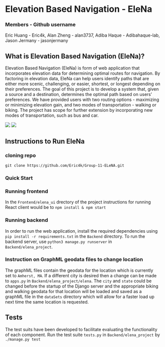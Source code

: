 # Elevation Based Navigation - EleNa

### Members - Github username
Eric Huang - Eric4k, Alan Zheng - alan3737, Adiba Haque - Adibahaque-lab, Jason Jermany - jasonjermany

## What is Elevation Based Navigation (EleNa)?
Elevation Based Navigation (EleNa) is form of web application that incorporates elevation data for determining optimal routes for navigation. By factoring in elevation data, EleNa can help users identify paths that are either more scenic, challenging, or easier, shortest, or longest depending on their preferences. The goal of this project is to develop a system that, given a source and a destination, determines the optimal path based on users’ preferences. We have provided users with two routing options - maximizing or minimizing elevation gain, and two modes of transportation - walking or biking. The project has scope for further extension by incorporating new modes of transportation, such as bus and car.

![](Images/app.JPG)
![](Images/demo.JPG)

## Instructions to Run EleNa

### cloning repo
`git clone https://github.com/Eric4k/Group-11-ELeNA.git`
### Quick Start

### Running frontend
In the `Frontend/elena_ui` drectory of the project instructions for running React client would be to `npm install & npm start`

### Running backend
In order to run the web application, install the required dependencies using `pip install -r requirements.txt` in the `Backend` directory.
To run the backend server, use `python3 manage.py runserver` in `Backend/elena_project`.

### Instruction on GraphML geodata files to change location
The graphML files contain the geodata for the location which is currently set to `Amherst, MA`. If a different city is desired then
a change can be made to `apps.py` in `Backend/elena_project/elena`. The `city` and `state` could be changed before the startup of the Django server and the appropriate biking and walking geodata for that location will be loaded and saved as a graphML file in the `dataSets` directory which will allow for a faster load up next time the same location is requested.

## Tests
The test suits have been developed to facilitate evaluating the functionality of each component.
Run the test suite `tests.py` in `Backend/elena_project` by `./manage.py test`
